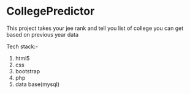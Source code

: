 # CollegePredictor

This project takes your jee rank and tell you list of college you can get based on previous year data

Tech stack:-
1. html5
2. css
3. bootstrap
4. php
5. data base(mysql)
